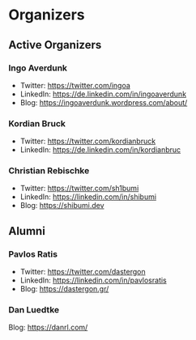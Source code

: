 # Organizers

## Active Organizers

### Ingo Averdunk

* Twitter: https://twitter.com/ingoa
* LinkedIn: https://de.linkedin.com/in/ingoaverdunk
* Blog: https://ingoaverdunk.wordpress.com/about/

### Kordian Bruck

* Twitter: https://twitter.com/kordianbruck
* LinkedIn: https://de.linkedin.com/in/kordianbruc

### Christian Rebischke

* Twitter: https://twitter.com/sh1bumi
* LinkedIn: https://linkedin.com/in/shibumi
* Blog: https://shibumi.dev

## Alumni

### Pavlos Ratis

* Twitter: https://twitter.com/dastergon
* LinkedIn: https://linkedin.com/in/pavlosratis
* Blog: https://dastergon.gr/

### Dan Luedtke

Blog: https://danrl.com/
